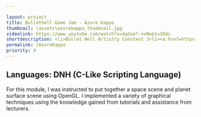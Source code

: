 ```yaml
---

layout: project
title: Bullethell Game Jam - Azure Kappa
thumbnail: \assets\azurekappa_thumbnail.jpg
videolink: https://www.youtube.com/watch?v=4qSoef-nxNo&t=384s
shortdescription: <li>Bullet Hell Artistry Constest 3<li><a href=https://en.touhouwiki.net/wiki/Touhou_Danmakufu>Danmakufu</a> single boss fight game<li>1 month development
permalink: /AzureKappa
priority: 4
---
```

<h2>Languages: DNH (C-Like Scripting Language)</h2>
For this module, I was instructed to put together a space scene and planet surface scene using OpenGL. I implemented a variety of graphical techniques using the knowledge gained from tutorials and assistance from lecturers.
